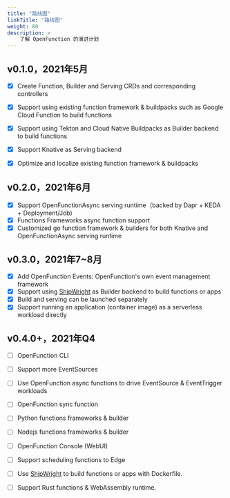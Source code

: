 ```yaml
---
title: "路线图"
linkTitle: "路线图"
weight: 80
description: >
    了解 OpenFunction 的演进计划
---
```


## v0.1.0，2021年5月

- [x] Create Function, Builder and Serving CRDs and corresponding controllers

- [x] Support using existing function framework & buildpacks such as Google Cloud Function to build functions

- [x] Support using Tekton and Cloud Native Buildpacks as Builder backend to build functions
- [x] Support Knative as Serving backend
- [x] Optimize and localize existing function framework & buildpacks

## v0.2.0，2021年6月

- [x] Support OpenFunctionAsync serving runtime（backed by Dapr + KEDA + Deployment/Job)
- [x] Functions Frameworks async function support
- [x] Customized go function framework & builders for both Knative and OpenFunctionAsync serving runtime

## v0.3.0，2021年7~8月

- [x] Add OpenFunction Events: OpenFunction's own event management framework
- [x] Support using [ShipWright](https://github.com/shipwright-io/build) as Builder backend to build functions or apps
- [x] Build and serving can be launched separately
- [x] Support running an application (container image) as a serverless workload directly

## v0.4.0+，2021年Q4

- [ ] OpenFunction CLI
- [ ] Support more EventSources
- [ ] Use OpenFunction async functions to drive EventSource & EventTrigger workloads
- [ ] OpenFunction sync function
- [ ] Python functions frameworks & builder
- [ ] Nodejs functions frameworks & builder
- [ ] OpenFunction Console (WebUI)
- [ ] Support scheduling functions to Edge
- [ ] Use [ShipWright](https://github.com/shipwright-io/build) to build functions or apps with Dockerfile.
- [ ] Support Rust functions & WebAssembly runtime.

